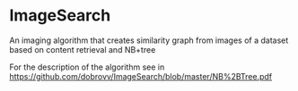 # ImageSearch
An imaging algorithm that creates similarity graph from images of a dataset based on content retrieval and NB+tree

For the description of the algorithm see in https://github.com/dobrovv/ImageSearch/blob/master/NB%2BTree.pdf
